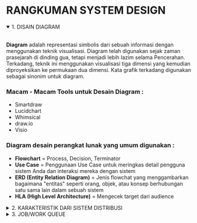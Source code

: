 # RANGKUMAN SYSTEM DESIGN

<details open>
<summary>1. DISAIN DIAGRAM</summary>
<br>

**Diagram** adalah representasi simbolis dari sebuah informasi dengan menggunakan teknik visualisasi. Diagram telah digunakan sejak zaman prasejarah di dinding gua, tetapi menjadi lebih lazim selama Pencerahan. Terkadang, teknik ini menggunakan visualisasi tiga dimensi yang kemudian diproyeksikan ke permukaan dua dimensi. Kata grafik terkadang digunakan sebagai sinonim untuk diagram.

### Macam - Macam Tools untuk Desain Diagram :

- Smartdraw
- Lucidchart
- Whimsical
- draw.io
- Visio
  <br>

### Diagram desain perangkat lunak yang umum digunakan :

- **Flowchart** = Process, Decision, Terminator
- **Use Case** = Penggunaan Use Case untuk meringkas detail pengguna sistem Anda dan interaksi mereka dengan sistem
- **ERD (Entity Relation Diagram)** = Jenis flowchat yang menggambarkan bagaimana "entitas" seperti orang, objek, atau konsep berhubungan satu sama lain dalam sebuah sistem
- **HLA (High Level Architecture)** = Mengecek target dari audience
</details>

<details>
<summary>2. KARAKTERISTIK DARI SISTEM DISTRIBUSI</summary>
<br>

### Macam macam karakteristik :

- **Scability** = Skalabilitas adalah kemampuan sistem, proses, atau jaringan untuk berkembang dan mengelola permintaan yang meningkat. Sistem terdistribusi apa pun yang dapat terus berkembang untuk mendukung jumlah pekerjaan yang terus bertambah dianggap dapat diskalakan.
- **Realibility** = probabilitas suatu sistem akan gagal dalam periode tertentu. Secara sederhana, sistem terdistribusi dianggap andal jika sistem tersebut tetap memberikan layanannya meskipun satu atau beberapa komponen perangkat lunak atau perangkat kerasnya mengalami kegagalan.
- **Availability** = Menurut definisi, ketersediaan adalah waktu sebuah sistem tetap beroperasi untuk menjalankan fungsi yang diperlukan dalam periode tertentu.
- **Efficiency** = Untuk memahami cara mengukur efisiensi sistem terdistribusi, mari kita asumsikan kita memiliki sebuah operasi yang berjalan secara terdistribusi dan memberikan satu set item sebagai hasilnya.
- **Serviceability or Manageability** = waktu untuk memperbaiki sistem yang gagal meningkat, maka ketersediaan akan menurun.
</details>

<details>
<summary>3. JOB/WORK QUEUE</summary>
<br>

**Job/Work Queue** Dalam perangkat lunak sistem, antrean pekerjaan (terkadang antrean batch), adalah struktur data yang dikelola oleh perangkat lunak penjadwal pekerjaan yang berisi pekerjaan yang akan dijalankan. **Work Queue** adalah kerangka kerja untuk membangun aplikasi master-pekerja besar yang menjangkau ribuan mesin yang diambil dari cluster, cloud, dan grid.

</details>
